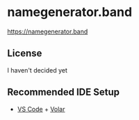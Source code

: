 # namegenerator.band

https://namegenerator.band

## License

I haven't decided yet

## Recommended IDE Setup

- [VS Code](https://code.visualstudio.com/) + [Volar](https://marketplace.visualstudio.com/items?itemName=Vue.volar)
